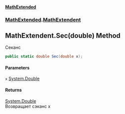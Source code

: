#### [MathExtended](index.md 'index')
### [MathExtended](MathExtended.md 'MathExtended').[MathExtendent](MathExtended_MathExtendent.md 'MathExtended.MathExtendent')
## MathExtendent.Sec(double) Method
Секанс  
 
```csharp
public static double Sec(double x);
```
#### Parameters
<a name='MathExtended_MathExtendent_Sec(double)_x'></a>
`x` [System.Double](https://docs.microsoft.com/en-us/dotnet/api/System.Double 'System.Double')  
  
#### Returns
[System.Double](https://docs.microsoft.com/en-us/dotnet/api/System.Double 'System.Double')  
Возвращает cэканс x
